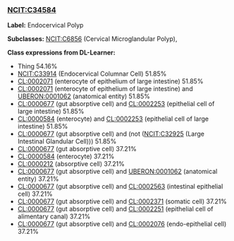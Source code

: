 
### [NCIT:C34584](http://purl.obolibrary.org/obo/NCIT_C34584)
**Label:** Endocervical Polyp

**Subclasses:** [NCIT:C6856](http://purl.obolibrary.org/obo/NCIT_C6856) (Cervical Microglandular Polyp), 

**Class expressions from DL-Learner:**

- Thing 54.16%
- [NCIT:C33914](http://purl.obolibrary.org/obo/NCIT_C33914) (Endocervical Columnar Cell) 51.85%
- [CL:0002071](http://purl.obolibrary.org/obo/CL_0002071) (enterocyte of epithelium of large intestine) 51.85%
- [CL:0002071](http://purl.obolibrary.org/obo/CL_0002071) (enterocyte of epithelium of large intestine) and [UBERON:0001062](http://purl.obolibrary.org/obo/UBERON_0001062) (anatomical entity) 51.85%
- [CL:0000677](http://purl.obolibrary.org/obo/CL_0000677) (gut absorptive cell) and [CL:0002253](http://purl.obolibrary.org/obo/CL_0002253) (epithelial cell of large intestine) 51.85%
- [CL:0000584](http://purl.obolibrary.org/obo/CL_0000584) (enterocyte) and [CL:0002253](http://purl.obolibrary.org/obo/CL_0002253) (epithelial cell of large intestine) 51.85%
- [CL:0000677](http://purl.obolibrary.org/obo/CL_0000677) (gut absorptive cell) and (not ([NCIT:C32925](http://purl.obolibrary.org/obo/NCIT_C32925) (Large Intestinal Glandular Cell))) 51.85%
- [CL:0000677](http://purl.obolibrary.org/obo/CL_0000677) (gut absorptive cell) 37.21%
- [CL:0000584](http://purl.obolibrary.org/obo/CL_0000584) (enterocyte) 37.21%
- [CL:0000212](http://purl.obolibrary.org/obo/CL_0000212) (absorptive cell) 37.21%
- [CL:0000677](http://purl.obolibrary.org/obo/CL_0000677) (gut absorptive cell) and [UBERON:0001062](http://purl.obolibrary.org/obo/UBERON_0001062) (anatomical entity) 37.21%
- [CL:0000677](http://purl.obolibrary.org/obo/CL_0000677) (gut absorptive cell) and [CL:0002563](http://purl.obolibrary.org/obo/CL_0002563) (intestinal epithelial cell) 37.21%
- [CL:0000677](http://purl.obolibrary.org/obo/CL_0000677) (gut absorptive cell) and [CL:0002371](http://purl.obolibrary.org/obo/CL_0002371) (somatic cell) 37.21%
- [CL:0000677](http://purl.obolibrary.org/obo/CL_0000677) (gut absorptive cell) and [CL:0002251](http://purl.obolibrary.org/obo/CL_0002251) (epithelial cell of alimentary canal) 37.21%
- [CL:0000677](http://purl.obolibrary.org/obo/CL_0000677) (gut absorptive cell) and [CL:0002076](http://purl.obolibrary.org/obo/CL_0002076) (endo-epithelial cell) 37.21%


